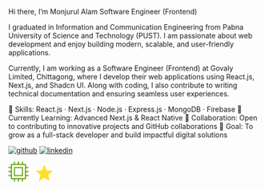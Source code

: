 Hi there, I’m Monjurul Alam
Software Engineer (Frontend)

I graduated in Information and Communication Engineering from Pabna University of Science and Technology (PUST). I am passionate about web development and enjoy building modern, scalable, and user-friendly applications.

Currently, I am working as a Software Engineer (Frontend) at Govaly Limited, Chittagong, where I develop their web applications using React.js, Next.js, and Shadcn UI. Along with coding, I also contribute to writing technical documentation and ensuring seamless user experiences.

🔹 Skills: React.js · Next.js · Node.js · Express.js · MongoDB · Firebase
🔹 Currently Learning: Advanced Next.js & React Native
🔹 Collaboration: Open to contributing to innovative projects and GitHub collaborations
🔹 Goal: To grow as a full-stack developer and build impactful digital solutions

[<img src='https://cdn.jsdelivr.net/npm/simple-icons@3.0.1/icons/github.svg' alt='github' height='40'>](https://github.com/https://github.com/Monjurul-190629/)  [<img src='https://cdn.jsdelivr.net/npm/simple-icons@3.0.1/icons/linkedin.svg' alt='linkedin' height='40'>](https://www.linkedin.com/in/https://www.linkedin.com/in/monjurul-alam-5647272a7//)  

<a href='https://docs.github.com/en/developers'><img src='https://raw.githubusercontent.com/acervenky/animated-github-badges/master/assets/devbadge.gif' width='40' height='40'></a> <a href='https://stars.github.com/'><img src='https://raw.githubusercontent.com/acervenky/animated-github-badges/master/assets/starbadge.gif' width='35' height='35'></a> 

